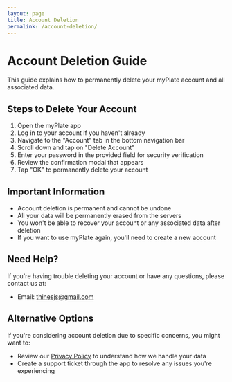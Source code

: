 ```yaml
---
layout: page
title: Account Deletion
permalink: /account-deletion/
---
```


# Account Deletion Guide

This guide explains how to permanently delete your myPlate account and all associated data.

## Steps to Delete Your Account

1. Open the myPlate app
2. Log in to your account if you haven't already
3. Navigate to the "Account" tab in the bottom navigation bar
4. Scroll down and tap on "Delete Account"
5. Enter your password in the provided field for security verification
6. Review the confirmation modal that appears
7. Tap "OK" to permanently delete your account

## Important Information

- Account deletion is permanent and cannot be undone
- All your data will be permanently erased from the servers
- You won't be able to recover your account or any associated data after deletion
- If you want to use myPlate again, you'll need to create a new account

## Need Help?

If you're having trouble deleting your account or have any questions, please contact us at:
- Email: thinesjs@gmail.com

## Alternative Options

If you're considering account deletion due to specific concerns, you might want to:
- Review our [Privacy Policy](/privacy-policy/) to understand how we handle your data
- Create a support ticket through the app to resolve any issues you're experiencing
